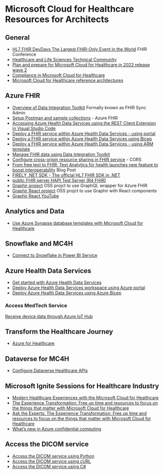 # Microsoft Cloud for Healthcare Resources for Architects

## General

+ [HL7 FHIR DevDays The Largest FHIR-Only Event in the World](https://www.devdays.com/) FHIR Conference
+ [Healthcare and Life Sciences Technical Community](https://techcommunity.microsoft.com/t5/healthcare-and-life-sciences/ct-p/HealthcareAndLifeSciences)
+ [Plan and prepare for Microsoft Cloud for Healthcare in 2022 release wave 2](https://learn.microsoft.com/en-us/dynamics365-release-plan/2022wave2/industry-clouds/healthcare/)
+ [Compliance in Microsoft Cloud for Healthcare](https://learn.microsoft.com/en-us/industry/healthcare/compliance-overview)
+ [Microsoft Cloud for Healthcare reference architectures](https://learn.microsoft.com/en-us/industry/healthcare/architecture/overview)

## Azure FHIR

+ [Overview of Data Integration Toolkit](https://learn.microsoft.com/en-us/dynamics365/industry/healthcare/data-integration-toolkit-overview#what-is-sync-admin-for-fhir) Formally known as FHIR Sync Admin
+ [Setup Postman and sample collections](https://github.com/microsoft/azure-health-data-services-workshop/blob/main/resources/docs/Postman_FHIR_service_README.md) - Azure FHIR
+ [Accessing Azure Health Data Services using the REST Client Extension in Visual Studio Code](https://learn.microsoft.com/en-us/azure/healthcare-apis/fhir/using-rest-client)
+ [Deploy a FHIR service within Azure Health Data Services - using portal](https://learn.microsoft.com/en-us/azure/healthcare-apis/fhir/fhir-portal-quickstart)
+ [Deploy a FHIR service within Azure Health Data Services using Bicep](https://learn.microsoft.com/en-us/azure/healthcare-apis/fhir/fhir-service-bicep?tabs=PowerShell)
+ [Deploy a FHIR service within Azure Health Data Services - using ARM template](https://learn.microsoft.com/en-us/azure/healthcare-apis/fhir/fhir-service-resource-manager-template?tabs=PowerShell)
+ [Manage FHIR data using Data Integration Toolkit](https://learn.microsoft.com/en-us/dynamics365/industry/healthcare/data-integration-toolkit-manage-fhir-data)
+ [Configure cross-origin resource sharing in FHIR service](https://learn.microsoft.com/en-us/azure/healthcare-apis/fhir/configure-cross-origin-resource-sharing) - CORS
+ [From free text to FHIR: Text Analytics for health launches new feature to boost interoperability](https://techcommunity.microsoft.com/t5/ai-cognitive-services-blog/from-free-text-to-fhir-text-analytics-for-health-launches-new/ba-p/3257066) Blog Post
+ [FIRELY .NET SDK - The official HL7 FHIR SDK in .NET](https://fire.ly/products/firely-net-sdk/)
+ [public FHIR server HAPI Test Server (R4 FHIR)](http://hapi.fhir.org/)
+ [Graphir project](https://github.com/microsoft/Graphir/tree/main/Graphir.API) OSS projct to use GraphQL wrapper for Azure FHIR
+ [Graphir React project](https://github.com/microsoft/graphir-react-client) OSS projct to use Graphir with React components
+ [Graphir React YouTube](https://techcommunity.microsoft.com/t5/healthcare-and-life-sciences/quickly-build-react-components-using-graphir/ba-p/3669874)

## Analytics and Data

+ [Use Azure Synapse database templates with Microsoft Cloud for Healthcare](https://learn.microsoft.com/en-us/dynamics365/industry/healthcare/synapse-database-templates)

## Snowflake and MC4H

+ [Connect to Snowflake in Power BI Service](https://docs.microsoft.com/en-us/power-bi/connect-data/service-connect-snowflake)

## Azure Health Data Services 

+ [Get started with Azure Health Data Services](https://learn.microsoft.com/en-us/azure/healthcare-apis/get-started-with-health-data-services)
+ [Deploy Azure Health Data Services workspace using Azure portal](https://learn.microsoft.com/en-us/azure/healthcare-apis/healthcare-apis-quickstart)
+ [Deploy Azure Health Data Services using Azure Bicep](https://learn.microsoft.com/en-us/azure/healthcare-apis/deploy-healthcare-apis-using-bicep)

### Access MedTech Service
[Receive device data through Azure IoT Hub](https://learn.microsoft.com/en-us/azure/healthcare-apis/iot/device-data-through-iot-hub)

## Transform the Healthcare Journey

+ [Azure for Healthcare](https://learn.microsoft.com/en-us/shows/azure-videos/azure-for-healthcare)

## Dataverse for MC4H

+ [Configure Dataverse Healthcare APIs](https://learn.microsoft.com/en-us/dynamics365/industry/healthcare/dataverse-healthcare-apis-configure)

## Microsoft Ignite Sessions for Healthcare Industry

+ [Modern Healthcare Experiences with the Microsoft Cloud for Healthcare](https://learn.microsoft.com/en-us/events/ignite-2022/cdb09-modern-healthcare-experiences-with-microsoft-cloud-healthcare)
+ [The Experience Transformation: Free up time and resources to focus on the things that matter with Microsoft Cloud for Healthcare](https://learn.microsoft.com/en-us/events/ignite-2022/brk61-experience-transmation-free-up-time-resources-to-focus-on-things-that-matter-with-microsoft-cloud-healthcare)
+ [Ask the Experts: The Experience Transformation: Free up time and resources to focus on the things that matter with Microsoft Cloud for Healthcare](https://learn.microsoft.com/en-us/events/ignite-2022/cate61h-ask-experts-experience-transmation-free-up-time-resources-to-focus-on-things-that-matter-with-microsoft-cloud-healthcare)
+ [What’s new in Azure confidential computing](https://learn.microsoft.com/en-us/events/ignite-2022/od02-whats-new-in-azure-confidential-computing)

 ## Access the DICOM service

 + [Access the DICOM service using Python](https://learn.microsoft.com/en-us/azure/healthcare-apis/dicom/dicomweb-standard-apis-python)
+ [Access the DICOM service using cURL](https://learn.microsoft.com/en-us/azure/healthcare-apis/dicom/dicomweb-standard-apis-curl)
+ [Access the DICOM service using C#](https://learn.microsoft.com/en-us/azure/healthcare-apis/dicom/dicomweb-standard-apis-c-sharp)

